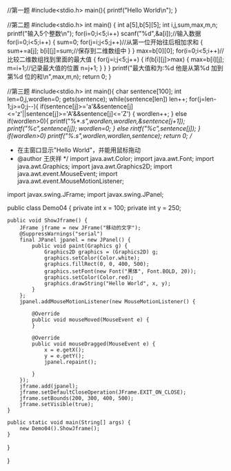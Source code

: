 
//第一题
#include<stdio.h>
main(){	
	printf("Hello World\n");
}							


//第二题
#include<stdio.h>
int main()
{
  int a[5],b[5][5];
  int i,j,sum,max,m,n;
  printf("输入5个整数\n");
  for(i=0;i<5;i++)
    scanf("%d",&a[i]);//输入数据
  for(i=0;i<5;i++)
  {
    sum=0;
    for(j=i;j<5;j++)//从第一位开始往后相加求和
    {
      sum+=a[j];
      b[i][j]=sum;//保存到二维数组中
    }
  }
  max=b[0][0];
  for(i=0;i<5;i++)//比较二维数组找到里面的最大值
  {
    for(j=i;j<5;j++)
    {
      if(b[i][j]>max)
      {
        max=b[i][j];
        m=i+1;//记录最大值的位置
        n=j+1;
      }
    }
  }
  printf("最大值和为:%d   他是从第%d 加到第%d 位的和\n",max,m,n); 
  return 0;
}


//第三题
#include<stdio.h>
  int main(){
  char sentence[100];
  int len=0,j,wordlen=0;
  gets(sentence);
  while(sentence[len]) len++;
for(j=len-1;j>=0;j--){
	if(sentence[j]>='a'&&sentence[j]<='z'||sentence[j]>='A'&&sentence[j]<='Z')
{
	wordlen++;
}
else if(wordlen>0){
	printf("%*.*s",wordlen,wordlen,&sentence[j+1]);
	printf("%c",sentence[j]);
	wordlen=0;
}
else
	rintf("%c",sentence[j]);
}
if(wordlen>0) 
	printf("%*.*s",wordlen,wordlen,sentence);
	return 0;
/*
 * 在主窗口显示"Hello World"，并能用鼠标拖动
 * @author 王庆祥
 */
import java.awt.Color;
import java.awt.Font;
import java.awt.Graphics;
import java.awt.Graphics2D;
import java.awt.event.MouseEvent;
import java.awt.event.MouseMotionListener;

import javax.swing.JFrame;
import javax.swing.JPanel;

public class Demo04 {
	private int x = 100;
	private int y = 250;

	public void ShowJframe() {
		JFrame jframe = new JFrame("移动的文字");
		@SuppressWarnings("serial")
		final JPanel jpanel = new JPanel() {
			public void paint(Graphics g) {
				Graphics2D graphics = (Graphics2D) g;
				graphics.setColor(Color.white);
				graphics.fillRect(0, 0, 400, 500);
				graphics.setFont(new Font("黑体", Font.BOLD, 20));
				graphics.setColor(Color.red);
				graphics.drawString("Hello World", x, y);
			}
		};
		jpanel.addMouseMotionListener(new MouseMotionListener() {

			@Override
			public void mouseMoved(MouseEvent e) {
			}

			@Override
			public void mouseDragged(MouseEvent e) {
				x = e.getX();
				y = e.getY();
				jpanel.repaint();

			}
		});
		jframe.add(jpanel);
		jframe.setDefaultCloseOperation(JFrame.EXIT_ON_CLOSE);
		jframe.setBounds(200, 300, 400, 500);
		jframe.setVisible(true);
	}

	public static void main(String[] args) {
		new Demo04().ShowJframe();
	}

}

}

